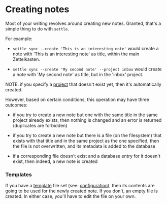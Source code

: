# Creating notes

Most of your writing revolves around creating new notes. Granted, that's a
simple thing to do with `settle`.

For example:

- `settle sync --create 'This is an interesting note'` would create a note with
    'This is an interesting note' as title, within the main Zettelkasten.

- `settle sync --create 'My second note' --project inbox` would create a note
    with 'My second note' as title, but in the 'inbox' project.

NOTE: if you specify a [project](./Projects.md) that doesn't exist yet, then
it's automatically created.

However, based on certain conditions, this operation may have three outcomes:

- if you try to create a new note but one with the same title in the same
    project already exists, then nothing is changed and an error is returned
    (duplicates are forbidden)

- if you try to create a new note but there is a file (on the filesystem) that
    exists with that title and in the same project as the one specified, then
    the file is not overwritten, and its metadata is added to the database

- if a corresponding file doesn't exist and a database entry for it doesn't
    exist, then indeed, a new note is created

### Templates

If you have a [template](./Templates.md) file set (see:
[configuration](./Configuration.md)), then its contents are going to be used for
the newly created note. If you don't, an empty file is created. In either case,
you'll have to edit the file on your own.
